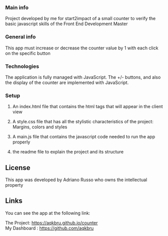 ### Main info</br>

Project developed by me for start2impact of a small counter to verify the basic javascript skills of the Front End Development Master

### General info

This app must increase or decrease the counter value by 1 with each click on the specific button

### Technologies

The application is fully managed with JavaScript. The +/- buttons, and also the display of the counter are implemented with JavaScript.

### Setup

1. An index.html file that contains the html tags that will appear in the client view

  
2. A style.css file that has all the stylistic characteristics of the project: Margins, colors and styles


3. A main.js file that contains the javascript code needed to run the app properly

4. the readme file to explain the project and its structure

## License

This app was developed by Adriano Russo who owns the intellectual property

## Links

You can see the app at the following link:

The Project: https://aqkbru.github.io/counter</br>
My Dashboard : https://github.com/aqkbru<br>
